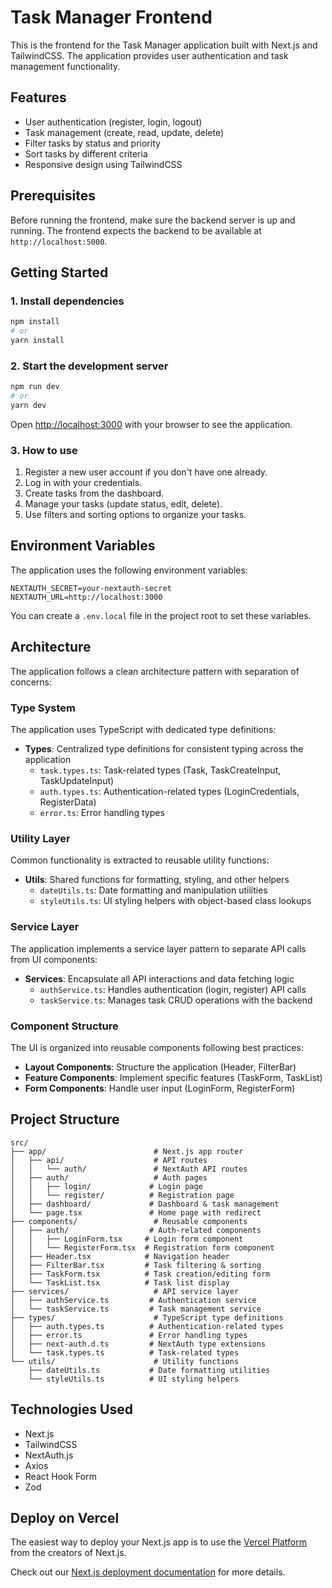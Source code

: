 # Task Manager Frontend

This is the frontend for the Task Manager application built with Next.js and TailwindCSS. The application provides user authentication and task management functionality.

## Features

- User authentication (register, login, logout)
- Task management (create, read, update, delete)
- Filter tasks by status and priority
- Sort tasks by different criteria
- Responsive design using TailwindCSS

## Prerequisites

Before running the frontend, make sure the backend server is up and running. The frontend expects the backend to be available at `http://localhost:5000`.

## Getting Started

### 1. Install dependencies

```bash
npm install
# or
yarn install
```

### 2. Start the development server

```bash
npm run dev
# or
yarn dev
```

Open [http://localhost:3000](http://localhost:3000) with your browser to see the application.

### 3. How to use

1. Register a new user account if you don't have one already.
2. Log in with your credentials.
3. Create tasks from the dashboard.
4. Manage your tasks (update status, edit, delete).
5. Use filters and sorting options to organize your tasks.

## Environment Variables

The application uses the following environment variables:

```
NEXTAUTH_SECRET=your-nextauth-secret
NEXTAUTH_URL=http://localhost:3000
```

You can create a `.env.local` file in the project root to set these variables.

## Architecture

The application follows a clean architecture pattern with separation of concerns:

### Type System
The application uses TypeScript with dedicated type definitions:

- **Types**: Centralized type definitions for consistent typing across the application
  - `task.types.ts`: Task-related types (Task, TaskCreateInput, TaskUpdateInput)
  - `auth.types.ts`: Authentication-related types (LoginCredentials, RegisterData)
  - `error.ts`: Error handling types

### Utility Layer
Common functionality is extracted to reusable utility functions:

- **Utils**: Shared functions for formatting, styling, and other helpers
  - `dateUtils.ts`: Date formatting and manipulation utilities
  - `styleUtils.ts`: UI styling helpers with object-based class lookups

### Service Layer
The application implements a service layer pattern to separate API calls from UI components:

- **Services**: Encapsulate all API interactions and data fetching logic
  - `authService.ts`: Handles authentication (login, register) API calls
  - `taskService.ts`: Manages task CRUD operations with the backend

### Component Structure
The UI is organized into reusable components following best practices:

- **Layout Components**: Structure the application (Header, FilterBar)
- **Feature Components**: Implement specific features (TaskForm, TaskList)
- **Form Components**: Handle user input (LoginForm, RegisterForm)

## Project Structure

```
src/
├── app/                        # Next.js app router
│   ├── api/                    # API routes
│   │   └── auth/               # NextAuth API routes
│   ├── auth/                   # Auth pages
│   │   ├── login/             # Login page
│   │   └── register/          # Registration page
│   ├── dashboard/             # Dashboard & task management
│   └── page.tsx               # Home page with redirect
├── components/                 # Reusable components
│   ├── auth/                  # Auth-related components
│   │   ├── LoginForm.tsx     # Login form component
│   │   └── RegisterForm.tsx  # Registration form component
│   ├── Header.tsx            # Navigation header
│   ├── FilterBar.tsx         # Task filtering & sorting
│   ├── TaskForm.tsx          # Task creation/editing form
│   └── TaskList.tsx          # Task list display
├── services/                   # API service layer
│   ├── authService.ts         # Authentication service
│   └── taskService.ts         # Task management service
├── types/                      # TypeScript type definitions
│   ├── auth.types.ts          # Authentication-related types
│   ├── error.ts               # Error handling types
│   ├── next-auth.d.ts         # NextAuth type extensions
│   └── task.types.ts          # Task-related types
└── utils/                      # Utility functions
    ├── dateUtils.ts           # Date formatting utilities
    └── styleUtils.ts          # UI styling helpers
```

## Technologies Used

- Next.js
- TailwindCSS
- NextAuth.js
- Axios
- React Hook Form
- Zod

## Deploy on Vercel

The easiest way to deploy your Next.js app is to use the [Vercel Platform](https://vercel.com/new?utm_medium=default-template&filter=next.js&utm_source=create-next-app&utm_campaign=create-next-app-readme) from the creators of Next.js.

Check out our [Next.js deployment documentation](https://nextjs.org/docs/app/building-your-application/deploying) for more details.
